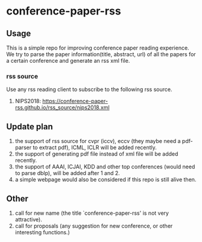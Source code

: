 # conference-paper-rss

## Usage

This is a simple repo for improving conference paper reading experience. We try to parse the paper information(title, abstract, url) of all the papers for a certain conference and generate an rss xml file.

### rss source
Use any rss reading client to subscribe to the following rss source.
1. NIPS2018: https://conference-paper-rss.github.io/rss_source/nips2018.xml

## Update plan

1. the support of rss source for cvpr (iccv), eccv (they maybe need a pdf-parser to extract pdf), ICML, ICLR will be added recently.
2. the support of generating pdf file instead of xml file will be added recently. 
3. the support of AAAI, ICJAI, KDD and other top conferences (would need to parse dblp), will be added after 1 and 2.
4. a simple webpage would also be considered if this repo is still alive then.

## Other

1. call for new name (the title `conference-paper-rss' is not very attractive).
2. call for proposals (any suggestion for new conference, or other interesting functions.)
